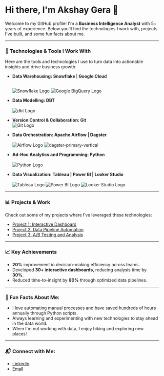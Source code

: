 # Hi there, I'm Akshay Gera 👋

Welcome to my GitHub profile! I'm a **Business Intelligence Analyst** with 5+ years of experience. Below you’ll find the technologies I work with, projects I've built, and some fun facts about me.

---

### 🔧 **Technologies & Tools I Work With**

Here are the tools and technologies I use to turn data into actionable insights and drive business growth:


  
- **Data Warehousing: Snowflake | Google Cloud**
  
  <br> ![Snowflake Logo](https://upload.wikimedia.org/wikipedia/commons/thumb/f/ff/Snowflake_Logo.svg/320px-Snowflake_Logo.svg.png)
        ![Google BigQuery Logo](https://upload.wikimedia.org/wikipedia/commons/thumb/5/51/Google_Cloud_logo.svg/320px-Google_Cloud_logo.svg.png)

  
  
- **Data Modelling: DBT** <br>
  <br> ![dbt Logo](https://upload.wikimedia.org/wikipedia/en/4/48/Data_build_tool_%28dbt%29_logo.svg)
  
- **Version Control & Collaboration: Git**
  <br> ![Git Logo](https://upload.wikimedia.org/wikipedia/commons/thumb/e/eb/Ei-sc-github.svg/240px-Ei-sc-github.svg.png)

- **Data Orchestration: Apache Airflow | Dagster** <br>
  <br>  ![Airflow Logo](https://upload.wikimedia.org/wikipedia/commons/thumb/d/de/AirflowLogo.png/320px-AirflowLogo.png)
        ![dagster-primary-vertical](https://github.com/user-attachments/assets/83702213-244e-4582-bb4e-4128fd150219)

- **Ad-Hoc Analytics and Programming: Python** <br>
  <br> ![Python Logo](https://upload.wikimedia.org/wikipedia/commons/c/c3/Python-logo-notext.svg)

- **Data Visualization: Tableau | Power BI | Looker Studio** <br>
  <br> ![Tableau Logo](https://upload.wikimedia.org/wikipedia/en/0/06/Tableau_logo.svg) 
        ![Power BI Logo](https://upload.wikimedia.org/wikipedia/en/2/20/Power_BI_logo.svg)
         ![Looker Studio Logo](https://upload.wikimedia.org/wikipedia/commons/thumb/4/4c/Looker.svg/320px-Looker.svg.png)
---

### 📊 **Projects & Work**

Check out some of my projects where I’ve leveraged these technologies:

- [Project 1: Interactive Dashboard](link-to-project)
- [Project 2: Data Pipeline Automation](link-to-project)
- [Project 3: A/B Testing and Analysis](link-to-project)

---

### 📈 **Key Achievements**

- **20%** improvement in decision-making efficiency across teams.
- Developed **30+ interactive dashboards**, reducing analysis time by **30%**.
- Reduced time-to-insight by **60%** through optimized data pipelines.

---

### 🤖 **Fun Facts About Me**:

- I love automating manual processes and have saved hundreds of hours annually through Python scripts.
- Always learning and experimenting with new technologies to stay ahead in the data world.
- When I'm not working with data, I enjoy hiking and exploring new places!

---

### 📬 **Connect with Me:**

- [LinkedIn](https://www.linkedin.com/in/your-profile)
- [Email](mailto:your.email@example.com)
